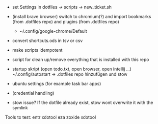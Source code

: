 - set Settings in dotfiles -> scripts -> new_ticket.sh

- (install brave browser) switch to chromium(?) and import bookmarks (from .dotfiles repo) and plugins (from .dotfiles repo)
    - ~/.config/google-chrome/Default

- convert shortcuts.ods in tsv or csv

- make scripts idempotent

- script for clean up/remove everything that is installed with this repo

- startup skript (open todo.txt, open browser, open intellij ...)
    ~/.config/autostart -> .dotfiles repo hinzufügen und stow

- ubuntu settings (for example task bar apps)

- (credential handling)

- stow issue? If the dotfile already exist, stow wont overwrite it with the symlink

Tools to test:
entr xdotool eza zoxide xdotool
